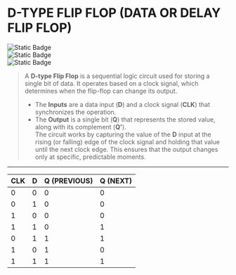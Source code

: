 # D-TYPE FLIP FLOP (DATA OR DELAY FLIP FLOP)  
![Static Badge](https://img.shields.io/badge/INPUT-2_BITS-green)  
![Static Badge](https://img.shields.io/badge/OUTPUT-1_BIT-green)  
![Static Badge](https://img.shields.io/badge/CLOCK-1_BIT-blue)  

> A **D-type Flip Flop** is a sequential logic circuit used for storing a single bit of data. It operates based on a clock signal, which determines when the flip-flop can change its output.  
> - The **Inputs** are a data input (**D**) and a clock signal (**CLK**) that synchronizes the operation.  
> - The **Output** is a single bit (**Q**) that represents the stored value, along with its complement (**Q'**).  
> The circuit works by capturing the value of the **D** input at the rising (or falling) edge of the clock signal and holding that value until the next clock edge. This ensures that the output changes only at specific, predictable moments.

---
<div align="center">

| **CLK** | **D** | **Q (PREVIOUS)** | **Q (NEXT)** |
|---------|-------|------------------|--------------|
| 0       | 0     | 0                | 0            |
| 0       | 1     | 0                | 0            |
| 1       | 0     | 0                | 0            |
| 1       | 1     | 0                | 1            |
| 0       | 1     | 1                | 1            |
| 1       | 0     | 1                | 0            |
| 1       | 1     | 1                | 1            |

</div>
